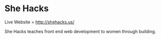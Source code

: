 # She Hacks

Live Website = http://shehacks.us/

She Hacks teaches front end web development to women through building. 
